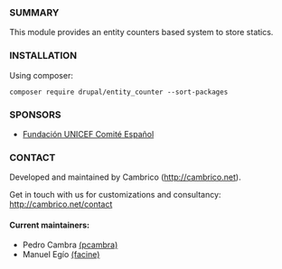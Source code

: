 ### SUMMARY
This module provides an entity counters based system to store statics.

### INSTALLATION
Using composer:
```
composer require drupal/entity_counter --sort-packages
```

### SPONSORS
- [Fundación UNICEF Comité Español](https://www.unicef.es)

### CONTACT
Developed and maintained by Cambrico (http://cambrico.net).

Get in touch with us for customizations and consultancy:
http://cambrico.net/contact

#### Current maintainers:
- Pedro Cambra [(pcambra)](http://drupal.org/u/pcambra)
- Manuel Egío [(facine)](http://drupal.org/u/facine)
